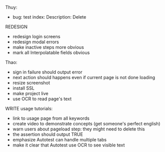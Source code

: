 Thuy:
- bug: test index: Description: Delete



REDESIGN
- redesign login screens
- redesign modal errors
- make inactive steps more obvious
- mark all Interpolatable fields obvious




Thao:
- sign in failure should output error
- next action should happens even if current page is not done loading
- resize screenshot
- install SSL
- make project live
- use OCR to read page's text





WRITE usage tutorials:
- link to usage page from all keywords
- create video to demonstrate concepts (get someone's perfect english)
- warn users about pageload step: they might need to delete this
- the assertion should output TRUE
- emphasize Autotest can handle multiple tabs
- make it clear that Autotest use OCR to see visible text






